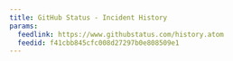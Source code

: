 ```yaml
---
title: GitHub Status - Incident History
params:
  feedlink: https://www.githubstatus.com/history.atom
  feedid: f41cbb845cfc008d27297b0e808509e1
---
```

